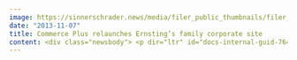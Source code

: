 ```yaml
---
image: https://sinnerschrader.news/media/filer_public_thumbnails/filer_public/39/e6/39e621e6-579e-4a0b-8f03-8cdd21218939/varfoldersdjk8pxf42x64d8fxslz8jcc8fc0000gnttmpb_3rqd__480x288_q85_crop_subsampling-2_upscale.jpg
date: "2013-11-07"
title: Commerce Plus relaunches Ernsting’s family corporate site
content: <div class="newsbody"> <p dir="ltr" id="docs-internal-guid-76492bf6-3224-e38f-50f4-9aa8a288ec61"><a href="http&#58;//unternehmen.ernstings-family.de/" target="_blank">http&#58;//unternehmen.ernstings-family.de/</a></p> <p dir="ltr">The message is clear&#58; Ernsting's family is a fashion label with a keen sense for modern design. This is reflected in the new corporate site directed at job applicants, customers, journalists and current employees. Commerce Plus developed the concept and design and realized the site in cooperation with Ernsting's family. The creative minds at Commerce Plus put current design trends to use equipping the site with a contemporary typography-based flat design. The result&#58; a digital business card which guides users through Ernsting’s family’s brand world like an interactive film. With the aid of latest technology, company values, philosophy, history and their social involvement are made visually attractive and bring to the Ernsting’s family brand to life. Commerce Plus, who has been a strategic partner for e-commerce since 2009 and supports and maintains the webshop, utilized large-scale expressive imagery for this project and developed a scalable online presence, meaning the primary page design and content adapt to suit varying browser window size.</p> <p dir="ltr">Commerce Plus developed a tiled design theme, which is carried out across the entire site. The Ernsting's family brand colors fill in the tiles and can be selected individually during content maintenance. Chapters that can be navigated via a multiple viewport concept, give site visitors the feeling they are clicking through an interactive movie. In addition to expressive imagery in flat design, typography plays a key role. In order to maximize the potential of content presentation via typography, existing content was collected and revised. Job applicants will make use of Ernsting’s family’s updated career site, which offers a true-to-life and detailed view of the working environment at Ernsting’s family. Journalists and bloggers will find comprehensive information in the new press section, whrere visual and text materials may be downloaded.</p> <p><a href="http&#58;//www.commerce-plus.com/files/2013/11/Ernstingsfamily_presse_download_300dpi_master.jpg" target="_blank">Download press photo Corporate Website Ernsting's family 300dpi</a></p> <h3>Contact</h3> <p dir="ltr">Sebastian Kehr<br/> +49 40 24828 751<br/> <a href="mailto&#58;sebastian.kehr@commerce-plus.com" target="_blank">sebastian.kehr@commerce-plus.com</a><br/> <a href="https&#58;//twitter.com/commerceplus1" target="_blank">https&#58;//twitter.com/commerceplus1<br/> </a><a href="http&#58;//www.facebook.com/commerceplus1" target="_blank">http&#58;//www.facebook.com/commerceplus1<br/> </a><a href="https&#58;//www.google.com/+Commerce-plus" target="_blank">https&#58;//www.google.com/+Commerce-plus </a></p> </div>
---
```

